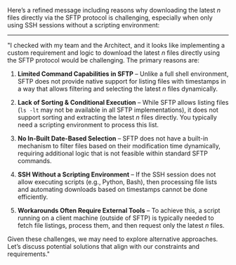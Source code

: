 Here’s a refined message including reasons why downloading the latest *n* files directly via the SFTP protocol is challenging, especially when only using SSH sessions without a scripting environment:

---

"I checked with my team and the Architect, and it looks like implementing a custom requirement and logic to download the latest *n* files directly using the SFTP protocol would be challenging. The primary reasons are:

1. **Limited Command Capabilities in SFTP** – Unlike a full shell environment, SFTP does not provide native support for listing files with timestamps in a way that allows filtering and selecting the latest *n* files dynamically.

2. **Lack of Sorting & Conditional Execution** – While SFTP allows listing files (`ls -lt` may not be available in all SFTP implementations), it does not support sorting and extracting the latest *n* files directly. You typically need a scripting environment to process this list.

3. **No In-Built Date-Based Selection** – SFTP does not have a built-in mechanism to filter files based on their modification time dynamically, requiring additional logic that is not feasible within standard SFTP commands.

4. **SSH Without a Scripting Environment** – If the SSH session does not allow executing scripts (e.g., Python, Bash), then processing file lists and automating downloads based on timestamps cannot be done efficiently.

5. **Workarounds Often Require External Tools** – To achieve this, a script running on a client machine (outside of SFTP) is typically needed to fetch file listings, process them, and then request only the latest *n* files.

Given these challenges, we may need to explore alternative approaches. Let’s discuss potential solutions that align with our constraints and requirements."

